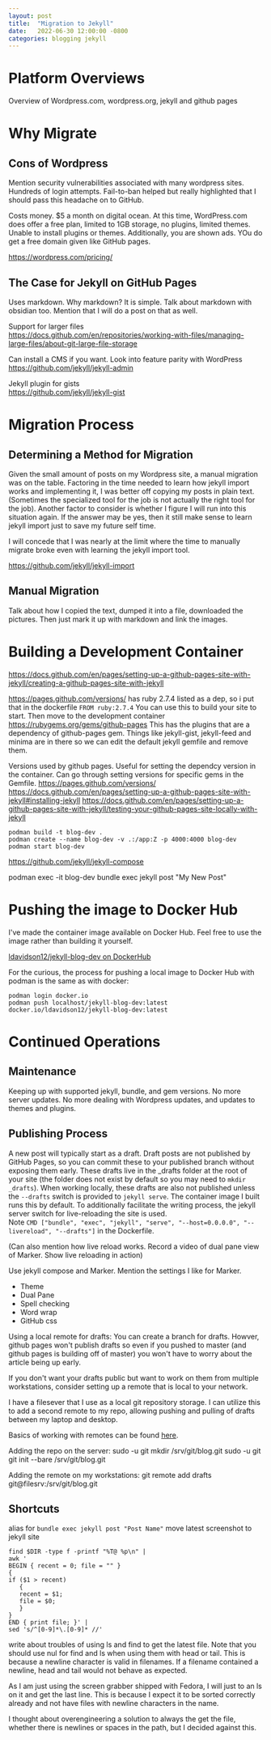 ```yaml
---
layout: post
title:  "Migration to Jekyll"
date:   2022-06-30 12:00:00 -0800
categories: blogging jekyll
---
```

# Platform Overviews

Overview of Wordpress.com, wordpress.org, jekyll and github pages

# Why Migrate

## Cons of Wordpress

Mention security vulnerabilities associated with many wordpress sites. Hundreds of login attempts. Fail-to-ban helped but really highlighted that I should pass this headache on to GitHub.

Costs money. $5 a month on digital ocean. At this time, WordPress.com does offer a free plan, limited to 1GB storage, no plugins, limited themes. Unable to install plugins or themes. Additionally, you are shown ads. YOu do get a free domain given like GitHub pages.

https://wordpress.com/pricing/

## The Case for Jekyll on GitHub Pages

Uses markdown. Why markdown? It is simple. Talk about markdown with obsidian too. Mention that I will do a post on that as well.

Support for larger files  
https://docs.github.com/en/repositories/working-with-files/managing-large-files/about-git-large-file-storage

Can install a CMS if you want. Look into feature parity with WordPress  
https://github.com/jekyll/jekyll-admin


Jekyll plugin for gists  
https://github.com/jekyll/jekyll-gist




# Migration Process

## Determining a Method for Migration

Given the small amount of posts on my Wordpress site, a manual migration was on the table. Factoring in the time needed to learn how jekyll import works and implementing it, I was better off copying my posts in plain text. (Sometimes the specialized tool for the job is not actually the right tool for the job). Another factor to consider is whether I figure I will run into this situation again. If the answer may be yes, then it still make sense to learn jekyll import just to save my future self time.

I will concede that I was nearly at the limit where the time to manually migrate broke even with learning the jekyll import tool.

https://github.com/jekyll/jekyll-import

## Manual Migration

Talk about how I copied the text, dumped it into a file, downloaded the pictures. Then just mark it up with markdown and link the images.

# Building a Development Container

https://docs.github.com/en/pages/setting-up-a-github-pages-site-with-jekyll/creating-a-github-pages-site-with-jekyll

https://pages.github.com/versions/
has ruby 2.7.4 listed as a dep, so i put that in the dockerfile
`FROM ruby:2.7.4`
You can use this to build your site to start. Then move to the development container
https://rubygems.org/gems/github-pages
This has the plugins that are a dependency of github-pages gem. Things like jekyll-gist, jekyll-feed and minima are in there so we can edit the default jekyll gemfile and remove them.

Versions used by github pages. Useful for setting the dependcy version in the container. Can go through setting versions for specific gems in the Gemfile.
https://pages.github.com/versions/
https://docs.github.com/en/pages/setting-up-a-github-pages-site-with-jekyll#installing-jekyll
https://docs.github.com/en/pages/setting-up-a-github-pages-site-with-jekyll/testing-your-github-pages-site-locally-with-jekyll

```
podman build -t blog-dev .
podman create --name blog-dev -v .:/app:Z -p 4000:4000 blog-dev
podman start blog-dev
```

https://github.com/jekyll/jekyll-compose


podman exec -it blog-dev bundle exec jekyll post "My New Post"


# Pushing the image to Docker Hub

I've made the container image available on Docker Hub. Feel free to use the image rather than building it yourself.

[ldavidson12/jekyll-blog-dev on DockerHub](https://hub.docker.com/r/ldavidson12/jekyll-blog-dev)

For the curious, the process for pushing a local image to Docker Hub with podman is the same as with docker:

```
podman login docker.io
podman push localhost/jekyll-blog-dev:latest docker.io/ldavidson12/jekyll-blog-dev:latest
```

# Continued Operations

## Maintenance

Keeping up with supported jekyll, bundle, and gem versions. No more server updates. No more dealing with Wordpress updates, and updates to themes and plugins.

## Publishing Process

A new post will typically start as a draft. Draft posts are not published by GitHub Pages, so you can commit these to your published branch without exposing them early. These drafts live in the _drafts folder at the root of your site (the folder does not exist by default so you may need to `mkdir _drafts`). When working locally, these drafts are also not published unless the `--drafts` switch is provided to `jekyll serve`. The container image I built runs this by default. To additionally facilitate the writing process, the jekyll server switch for live-reloading the site is used.  
Note `CMD ["bundle", "exec", "jekyll", "serve", "--host=0.0.0.0", "--livereload", "--drafts"]` in the Dockerfile.  

(Can also mention how live reload works. Record a video of dual pane view of Marker. Show live reloading in action)

Use jekyll compose and Marker. Mention the settings I like for Marker.

* Theme
* Dual Pane
* Spell checking
* Word wrap
* GitHub css

Using a local remote for drafts:
You can create a branch for drafts. Howver, github pages won't publish drafts so even if you pushed to master (and github pages is building off of master) you won't have to worry about the article being up early.

If you don't want your drafts public but want to work on them from multiple workstations, consider setting up a remote that is local to your network.

I have a filesever that I use as a local git repository storage. I can utilize this to add a second remote to my repo, allowing pushing and pulling of drafts between my laptop and desktop.

Basics of working with remotes can be found [here](https://git-scm.com/book/en/v2/Git-Basics-Working-with-Remotes).

Adding the repo on the server:
sudo -u git mkdir /srv/git/blog.git
sudo -u git git init --bare /srv/git/blog.git

Adding the remote on my workstations:
git remote add drafts git@filesrv:/srv/git/blog.git



## Shortcuts

alias for `bundle exec jekyll post "Post Name"`
move latest screenshot to jekyll site


```
find $DIR -type f -printf "%T@ %p\n" | 
awk '
BEGIN { recent = 0; file = "" }
{
if ($1 > recent)
   {
   recent = $1;
   file = $0;
   }
}
END { print file; }' |
sed 's/^[0-9]*\.[0-9]* //'
```

write about troubles of using ls and find to get the latest file. Note that you should use nul for find and ls when using them with head or tail. This is because a newline character is valid in filenames. If a filename contained a newline, head and tail would not behave as expected.

As I am just using the screen grabber shipped with Fedora, I will just to an ls on it and get the last line. This is because I expect it to be sorted correctly already and not have files with newline characters in the name.

I thought about overengineering a solution to always the get the file, whether there is newlines or spaces in the path, but I decided against this.